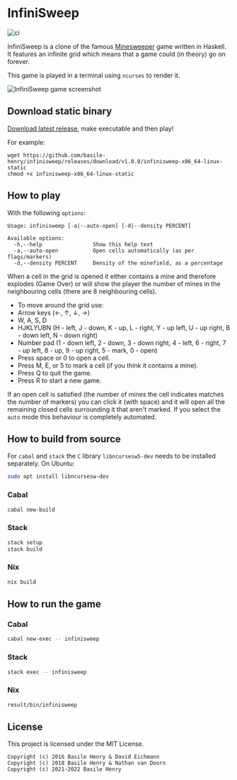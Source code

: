 # InfiniSweep

![ci](https://github.com/basile-henry/infinisweep/actions/workflows/ci.yml/badge.svg)

InfiniSweep is a clone of the famous [Minesweeper](https://en.wikipedia.org/wiki/Minesweeper_%28video_game%29) game written in Haskell. It features an infinite grid which means that a game could (in theory) go on forever.

This game is played in a terminal using `ncurses` to render it.

![InfiniSweep game screenshot](screenshot.png)

## Download static binary

[Download latest release](https://github.com/basile-henry/infinisweep/releases/latest), make executable and then play!

For example:
```
wget https://github.com/basile-henry/infinisweep/releases/download/v1.0.0/infinisweep-x86_64-linux-static
chmod +x infinisweep-x86_64-linux-static
```

## How to play

With the following `options`:

```
Usage: infinisweep [-a|--auto-open] [-d|--density PERCENT]

Available options:
  -h,--help                Show this help text
  -a,--auto-open           Open cells automatically (as per flags/markers)
  -d,--density PERCENT     Density of the minefield, as a percentage
```

When a cell in the grid is opened it either contains a mine and therefore explodes (Game Over) or will show the player the number of mines in the neighbouring cells (there are 8 neighbouring cells).

- To move around the grid use:
 - Arrow keys (←, ↑, ↓, →)
 - W, A, S, D
 - HJKLYUBN (H - left, J - down, K - up, L - right, Y - up left, U - up right, B - down left, N - down right)
 - Number pad (1 - down left, 2 - down, 3 - down right, 4 - left, 6 - right, 7 - up left, 8 - up, 9 - up right, 5 - mark, 0 - open)
- Press space or 0 to open a cell.
- Press M, E, or 5 to mark a cell (if you think it contains a mine).
- Press Q to quit the game.
- Press R to start a new game.

If an open cell is satisfied (the number of mines the cell indicates matches the number of markers) you can click it (with space) and it will open all the remaining closed cells surrounding it that aren't marked. If you select the `auto` mode this behaviour is completely automated.

## How to build from source

For `cabal` and `stack` the `C` library `libncursesw5-dev` needs to be installed
separately. On Ubuntu:

```sh
sudo apt install libncursesw-dev
```

### Cabal

```sh
cabal new-build
```

### Stack

```sh
stack setup
stack build
```

### Nix

```sh
nix build 
```

## How to run the game

### Cabal

```sh
cabal new-exec -- infinisweep
```

### Stack

```sh
stack exec -- infinisweep
```

### Nix

```sh
result/bin/infinisweep
```

## License

This project is licensed under the MIT License.

```
Copyright (c) 2016 Basile Henry & David Eichmann
Copyright (c) 2018 Basile Henry & Nathan van Doorn
Copyright (c) 2021-2022 Basile Henry
```
